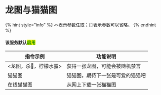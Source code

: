 # 龙图与猫猫图

{% hint style="info" %}
`<>`表示参数任取；`[]`表示参数可以省略。
{% endhint %}

#### 该服务默认<mark style="color:green;">启用</mark>

| 指令示例          | 功能说明             |
| ------------- | ---------------- |
| <龙图，杀🐎，柠檬水露> | 获得一张龙图，可能会被随机禁言  |
| 猫猫图           | 猫猫图，期待下一张是可爱的猫猫吧 |
| 在线猫猫图         | 从网上下载一张猫猫图       |
